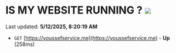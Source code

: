 # IS MY WEBSITE RUNNING ? [![](https://img.shields.io/static/v1?label=Sponsor&message=%E2%9D%A4&logo=GitHub&color=%23fe8e86)](https://github.com/sponsors/Youssef-Lehmam)

Last updated: **5/12/2025, 8:20:19 AM**

- `GET` [https://youssefservice.me](https://youssefservice.me) - **Up** (258ms)
